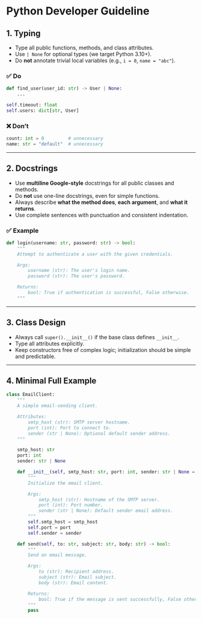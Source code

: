 # Python Developer Guideline

## 1. Typing

- Type all public functions, methods, and class attributes.
- Use `| None` for optional types (we target Python 3.10+).
- Do **not** annotate trivial local variables (e.g., `i = 0`, `name = "abc"`).

### ✅ Do

```python
def find_user(user_id: str) -> User | None:
    ...

self.timeout: float
self.users: dict[str, User]
```

### ❌ Don’t

```python
count: int = 0         # unnecessary
name: str = "default"  # unnecessary
```

---

## 2. Docstrings

- Use **multiline Google-style** docstrings for all public classes and methods.
- Do **not** use one-line docstrings, even for simple functions.
- Always describe **what the method does**, **each argument**, and **what it returns**.
- Use complete sentences with punctuation and consistent indentation.

### ✅ Example

```python
def login(username: str, password: str) -> bool:
    """
    Attempt to authenticate a user with the given credentials.

    Args:
        username (str): The user's login name.
        password (str): The user's password.

    Returns:
        bool: True if authentication is successful, False otherwise.
    """
```

---

## 3. Class Design

- Always call `super().__init__()` if the base class defines `__init__`.
- Type all attributes explicitly.
- Keep constructors free of complex logic; initialization should be simple and predictable.

---

## 4. Minimal Full Example

```python
class EmailClient:
    """
    A simple email-sending client.

    Attributes:
        smtp_host (str): SMTP server hostname.
        port (int): Port to connect to.
        sender (str | None): Optional default sender address.
    """

    smtp_host: str
    port: int
    sender: str | None

    def __init__(self, smtp_host: str, port: int, sender: str | None = None) -> None:
        """
        Initialize the email client.

        Args:
            smtp_host (str): Hostname of the SMTP server.
            port (int): Port number.
            sender (str | None): Default sender email address.
        """
        self.smtp_host = smtp_host
        self.port = port
        self.sender = sender

    def send(self, to: str, subject: str, body: str) -> bool:
        """
        Send an email message.

        Args:
            to (str): Recipient address.
            subject (str): Email subject.
            body (str): Email content.

        Returns:
            bool: True if the message is sent successfully, False otherwise.
        """
        pass
```
